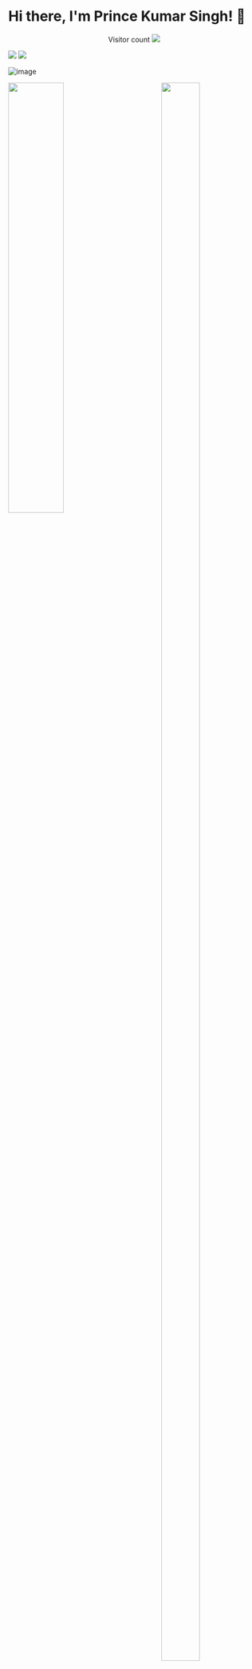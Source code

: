 # Hi there, I'm Prince Kumar Singh! 👋

<p align="center"> 
  Visitor count
  <img src="https://profile-counter.glitch.me/princid/count.svg" />
</p>


<!-- **princid/princid** is a ✨ _special_ ✨ repository because its `README.md` (this file) appears on your GitHub profile.

Here are some ideas to get you started: -->
<!-- 
- 🔭 I’m currently working on ...
- 🌱 I’m currently learning MERN Stack
- 👯 I’m looking to collaborate on ...
- 🤔 I’m looking for help with ...
- 💬 Ask me about ...
- 📫 How to reach me: ...
- 😄 Pronouns: ...
- ⚡ Fun fact: ... -->


[![](https://img.shields.io/badge/LinkedIn-PrinceKumarSingh-blue)](https://www.linkedin.com/in/princid/)
[![](https://img.shields.io/badge/Gmail-princid85@gmail.com-red)](mailto:princid85@gmail.com)
<!-- [![Portfolio](https://img.shields.io/badge/-SineshX.github.io-black?style=flat-squarelink=https://SineshX.github.io/)](https://SineshX.github.io/) -->
<!-- 
![Anurag's GitHub stats]()

[![Top Langs]()](https://github.com/anuraghazra/github-readme-stats) -->
![image](https://user-images.githubusercontent.com/90444477/224381294-bdbdfe86-310e-4d76-99de-8d5e9f9b921f.png)


<img align = "left" width = "47%" src = "https://github-readme-stats.vercel.app/api?username=princid&show_icons=true&theme=radical" />

<img align = "right" width = "39%" height = "90%" src = "https://github-readme-stats.vercel.app/api/top-langs/?username=princid&layout=compact" />

<!-- &nbsp; Skills :

![Python](https://img.shields.io/badge/-Python-333333?style=flat&logo=python)&nbsp;
![JavaScript](https://img.shields.io/badge/-JavaScript-333333?style=flat&logo=javascript)&nbsp;
![C/C++](https://img.shields.io/badge/-C/C++-333333?style=flat&logo=C&logoColor=A8B9CC)&nbsp;
![React](https://img.shields.io/badge/-React-333333?style=flat&logo=react)&nbsp;
![Node.js](https://img.shields.io/badge/-Node.js-333333?style=flat&logo=node.js)&nbsp;
![HTML](https://img.shields.io/badge/-HTML-333333?style=flat&logo=HTML5)&nbsp;
![CSS](https://img.shields.io/badge/-CSS-333333?style=flat&logo=CSS3&logoColor=1572B6)&nbsp;
![Bootstrap](https://img.shields.io/badge/-Bootstrap-333333?style=flat&logo=bootstrap&logoColor=563D7C)\
![Git](https://img.shields.io/badge/-Git-333333?style=flat&logo=git)&nbsp;
![GitHub](https://img.shields.io/badge/-GitHub-333333?style=flat&logo=github)&nbsp;
![Visual Studio Code](https://img.shields.io/badge/-Visual%20Studio%20Code-333333?style=flat&logo=visual-studio-code&logoColor=007ACC)&nbsp;
![Photoshop](https://img.shields.io/badge/-Photoshop-333333?style=flat&logo=adobe-photoshop)&nbsp; -->




